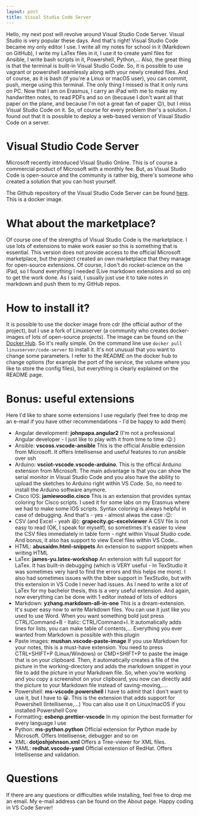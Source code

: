 ```yaml
---
layout: post
title: Visual Studio Code Server
---
```

Hello, my next post will revolve around Visual Studio Code Server. Visual Studio is very popular these days. And that's right!
Visual Studio Code became my only editor I use. I write all my notes for school in it (Markdown on GitHub), I write my LaTex files in it, I use it to create yaml files for Ansible, I write bash scripts in it, Powershell, Python,...
Also, the great thing is that the terminal is built-in Visual Studio Code. So, it is possible to use vagrant or powershell seamlessly along with your newly created files. And of course, as it is bash (if you're a Linux or macOS user), you can commit, push, merge using this terminal.
The only thing I missed is that it only runs on PC. Now that I am on Erasmus, I carry an iPad with me to make my handwritten notes, to read PDFs and so on (because I don't want all that paper on the plane, and because I'm not a great fan of paper :wink:), but I miss Visual Studio Code on it.
So, of course for every problem ther's a solution. I found out that it is possible to deploy a web-based version of Visual Studio Code on a server.

# Visual Studio Code Server

Microsoft recently introduced Visual Studio Online. This is of course a commercial product of Microsoft with a monthly fee. But, as Visual Studio Code is open-source and the community is rather big, there's someone who created a solution that you can host yourself.

The Github repository of the Visual Studio Code Server can be found [here](https://github.com/cdr/code-server). This is a docker image.

# What about the marketplace?

Of course one of the strengths of Visual Studio Code is the marketplace. I use lots of extensions to make work easier so this is something that is essential. This version does not provide access to the official Microsoft marketplace, but the project created an own marketplace that they manage for open-source extensions. Of course, I don't do rocket-science on the iPad, so I found everything I needed (Live markdown extensions and so on) to get the work done. As I said, I usually just use it to take notes in markdown and push them to my GitHub repos.

# How to install it?

It is possible to use the docker image from cdr (the official author of the project), but I use a fork of Linuxserver (a community who creates docker-images of lots of open-source projects). The image can be found on the [Docker Hub](https://hub.docker.com/r/linuxserver/code-server). So it's really simple. On the command line use `docker pull linuxserver/code-server` to install it. It's not unusual that you want to change some parameters. I refer to the README on the docker hub to change options (for example the port of the service, the volume where you like to store the config files), but everything is clearly explained on the README page.

# Bonus: useful extensions

Here I'd like to share some extensions I use regularly (feel free to drop me an e-mail if you have other recommendations - I'd be happy to add them)

* Angular development: **johnpapa.angular2** (I'm not a professional Angular developer - I just like to play with it from time to time ::wink::)
* Ansible: **vscoss.vscode-ansible** This is the official Ansible extension from Microsoft. It offers Intellisense and useful features to run ansible over ssh
* Arduino: **vsciot-vscode.vscode-arduino**. This is the offical Arduino extension from Microsoft. The main advantage is that you can show the serial monitor in Visual Studio Code and you also have the ability to upload the sketches to Arduino right within VS Code. So, no need to install the Arduino software anymore.
* Cisco IOS: **jamiewoodio.cisco** This is an extension that provides syntax coloring for Cisco scripts. I used it for some labs on my Erasmus where we had to make some IOS scripts. Syntax coloring is always helpful in case of debugging. And that's - yes - almost alwas the case ::wink::
* CSV (and Excel - yeah :satisfied:): **grapecity.gc-excelviewer** A CSV file is not easy to read (OK, I speak for myself), so sometimes it's easier to view the CSV files immediately in table form - right within Visual Studio code. And bonus, it also has support to view Excel files within VS Code...
* HTML: **abusaidm.html-snippets** An extension to support snippets when writing HTML
* LaTex: **james-yu.latex-workshop** An extension with full support for LaTex. It has built-in debugging (which is VERY useful - In TexStudio it was sometimes very hard to find the errors and this helps me more). I also had sometimes issues with the biber support in TexStudio, but with this extension in VS Code I never had issues. As I need to write a lot of LaTex for my bachelor thesis, this is a very useful extension. And again, now everything can be done with 1 editor instead of lots of editors
* Markdown: **yzhang.markdown-all-in-one** This is a dream-extension. It's super easy now to write Markdown files. You can use it just like you used to use Word. When you want something bold just press CTRL/Command+B - Italic: CTRL/Command+I. It automatically adds lines for lists, you can make table of contents,... Everything you ever wanted from Markdown is possible with this plugin
* Paste images: **mushan.vscode-paste-image** If you use Markdown for your notes, this is a must-have extension. You need to press CTRL+SHIFT+P (Linux/Windows) or CMD+SHIFT+P to paste the image that is on your clipboard. Then, it automatically creates a file of the picture in the working-directory and adds the markdown snippet in your file to add the picture in your Markdown file. So, when you're working and you copy a screenshot on your clipboard, you now can directly add the picture to your Markdown file instead of saving-moving,....
* Powershell: **ms-vscode.powershell** I have to admit that I don't want to use it, but I have to :grinning:. This is the extension that adds support for Powershell (Intellisense,...) You can also use it on Linux/macOS if you installed Powershell Core
* Formatting: **esbenp.prettier-vscode** In my opinion the best formatter for every language I use
* Python: **ms-python.python** Official extension for Python made by Microsoft. Offers Intellisense, debugger and so on
* XML: **dotjoshjohnson.xml** Offers a Tree-viewer for XML files. 
* YAML: **redhat.vscode-yaml** Official extension of RedHat. Offers Intellisense and validation.

# Questions

If there are any questions or difficulties while installing, feel free to drop me an email. My e-mail address can be found on the About page. Happy coding in VS Code Server!